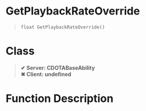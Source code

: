 # GetPlaybackRateOverride
> `float GetPlaybackRateOverride()`
# Class
> __✔ Server: CDOTABaseAbility__  
> __✖ Client: undefined__  
# Function Description

